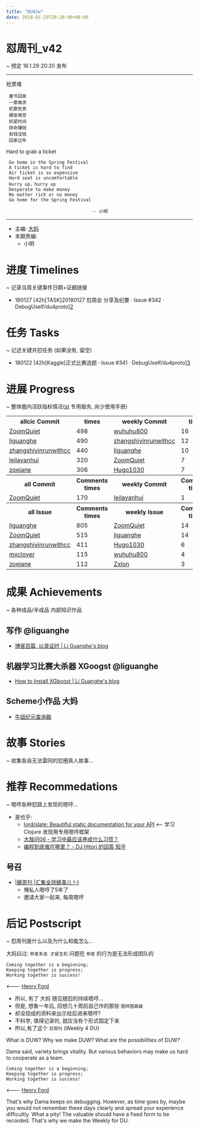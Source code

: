 ```yaml
---
title: "DU42w"
date: 2018-01-29T20:20:00+08:00
---
```


# 怼周刊\_v42
\~ 预定 18.1.29 20:20 发布

---- 

抢票难

	 春节回家
	 一票难求
	 机票死贵
	 硬座难受
	 抓紧时间
	 拼命赚钱
	 有钱没钱
	 回家过年


Hard to grab a ticket

	 Go home in the Spring Festival
	 A ticket is hard to find
	 Air ticket is so expensive
	 Hard seat is uncomfortable
	 Hurry up，hurry up
	 Desperate to make money
	 No matter rich or no money
	 Go home for the Spring Festival
	
	                                -- 小明
---- 

- 主编: [大妈][1]
- 本期责编:
	+ 小明


# 进度 Timelines
\~ 记录当周关键事件日期+证据链接

- 180127 [42h\[TASK]20180127 怼周会 分享及纪要 · Issue #342 · DebugUself/du4proto][2]


# 任务 Tasks
\~ 记述关键共怼任务 (如果没有, 留空)

- 180122 [42h\[Kaggle]正式比赛选题 · Issue #341 · DebugUself/du4proto][3]


# 进展 Progress
\~ 整体圈内活跃指标情况([st][4] 专用服务, 尚少使用手册)

<table>
<tr><th>allcic Commit</th><th> times</th><th>weekly Commit</th><th> times</th></tr>
<tr><td>
            <a href='http://github.com/ZoomQuiet'>ZoomQuiet</a></td><td>498</td>
        <td>
            <a href='http://github.com/wuhuhu800'>wuhuhu800</a></td><td>16</td>

<tr><td>
            <a href='http://github.com/liguanghe'>liguanghe</a></td><td>490</td>
        <td>
            <a href='http://github.com/zhangshiyinrunwithcc'>zhangshiyinrunwithcc</a></td><td>12</td>

<tr><td>
            <a href='http://github.com/zhangshiyinrunwithcc'>zhangshiyinrunwithcc</a></td><td>440</td>
        <td>
            <a href='http://github.com/liguanghe'>liguanghe</a></td><td>10</td>

<tr><td>
            <a href='http://github.com/leilayanhui'>leilayanhui</a></td><td>320</td>
        <td>
            <a href='http://github.com/ZoomQuiet'>ZoomQuiet</a></td><td>7</td>

<tr><td>
            <a href='http://github.com/zoejane'>zoejane</a></td><td>306</td>
        <td>
            <a href='http://github.com/Hugo1030'>Hugo1030</a></td><td>7</td>

<tr><th>all Commit </th><th>Comments times</th><th>weekly Commit</th><th>Comments times</th></tr>
<tr><td>
            <a href='http://github.com/ZoomQuiet'>ZoomQuiet</a></td><td>170</td>
        <td>
            <a href='http://github.com/leilayanhui'>leilayanhui</a></td><td>1</td>

<tr><th>all Issue </th><th>Comments times</th><th>weekly Issue</th><th>Comments times</th></tr>
<tr><td>
            <a href='http://github.com/liguanghe'>liguanghe</a></td><td>805</td>
        <td>
            <a href='http://github.com/ZoomQuiet'>ZoomQuiet</a></td><td>14</td>

<tr><td>
            <a href='http://github.com/ZoomQuiet'>ZoomQuiet</a></td><td>515</td>
        <td>
            <a href='http://github.com/liguanghe'>liguanghe</a></td><td>14</td>

<tr><td>
            <a href='http://github.com/zhangshiyinrunwithcc'>zhangshiyinrunwithcc</a></td><td>411</td>
        <td>
            <a href='http://github.com/Hugo1030'>Hugo1030</a></td><td>6</td>

<tr><td>
            <a href='http://github.com/mxclover'>mxclover</a></td><td>115</td>
        <td>
            <a href='http://github.com/wuhuhu800'>wuhuhu800</a></td><td>4</td>

<tr><td>
            <a href='http://github.com/zoejane'>zoejane</a></td><td>112</td>
        <td>
            <a href='http://github.com/Zxlon'>Zxlon</a></td><td>3</td>

</table>


# 成果 Achievements
\~ 各种成品/半成品 内部知识作品
## 写作 @liguanghe
- [博客百篇, 以录证时 | Li Guanghe's blog][5]

## 机器学习比赛大杀器 XGoogst @liguanghe
- [How to Install XGboost | Li Guanghe's blog][6]

## Scheme小作品 大妈
- [牛妞纪元查询器][7]


# 故事 Stories
\~ 收集各自无法雷同的怼圈真人故事...

# 推荐 Recommedations
\~ 嗯哼各种怼路上发现的嗯哼...

- 是也乎:
	+ [lord/slate: Beautiful static documentation for your API][8] \<-- 学习 Clojure 发现用专用嗯哼框架
	+ [大哉问06 - 学习中最应该养成什么习惯？][9]
	+ [编程到底难在哪里？ - DJ Hitori 的回答 知乎][10]


## 号召

- [|蠎周刊 |汇集全球蠎事儿 !-)][11]
	+ 俺私人嗯哼了5年了
	+ 邀请大家一起来, 每周嗯哼


# 后记 Postscript
\~ 怼周刊是什么以及为什么和能怎么...

大妈曰过: `参差多态 才是生机`
问题在 `参差` 的行为是无法形成团队的

	Coming together is a beginning; 
	Keeping together is progress; 
	Working together is success!

\<--- [Henry Ford][12]

- 所以, 有了 大妈 随见随怼的持续嗯哼...
- 但是, 想象一年后, 回想几十周前自己作的那些 `图样图森破` 
- 却没现成的资料来出示给后进来嗯哼?
- 不科学, 值得记录的, 就应当有个形式固定下来
- 所以,有了这个 `怼周刊` (Weekly 4 DU)

What is DUW?
Why we make DUW?
What are the possibilities of DUW?

Dama said, variety brings vitality.
But various behaviors may make us hard to cooperate as a team.

	Coming together is a beginning; 
	Keeping together is progress; 
	Working together is success!

\<--- [Henry Ford][13]

That's why Dama keeps on debugging.
However, as time goes by, maybe you would not remember these days clearly and spread your experience difficultly.
What a pity!
The valuable should have a fixed form to be recorded.
That's why we make the Weekly for DU.



[1]:	http://du.zoomquiet.io/2014-02/ac0-zq/
[2]:	https://github.com/DebugUself/du4proto/issues/342
[3]:	https://github.com/DebugUself/du4proto/issues/341
[4]:	https://github.com/DebugUself/du4proto/tree/DU_tools/st
[5]:	https://liguanghe.github.io/2018/01/23/thinkTag/
[6]:	https://liguanghe.github.io/2018/01/23/pythonSpeedml/
[7]:	https://github.com/DebugUself/du4proto/tree/ZQclj/NN
[8]:	https://github.com/lord/slate
[9]:	https://mp.weixin.qq.com/s/6WAUqixfMMb962tO3P1WpA
[10]:	https://www.zhihu.com/question/22508677/answer/141334678?iam=a70f282d609ea4db9d0c75b47bdaeeec
[11]:	http://weekly.pychina.org/archives.html
[12]:	https://www.brainyquote.com/quotes/quotes/h/henryford121997.html
[13]:	https://www.brainyquote.com/quotes/quotes/h/henryford121997.html